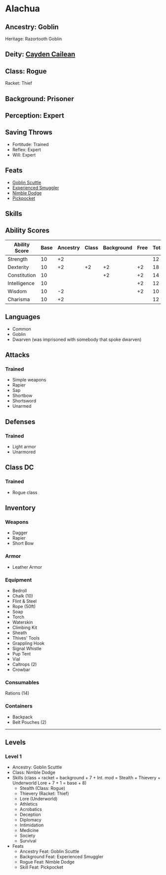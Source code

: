 # Alachua

## Ancestry: Goblin

Heritage: Razortooth Goblin

## Deity: [Cayden Cailean](https://2e.aonprd.com/Deities.aspx?ID=4)

## Class: Rogue

Racket: Thief

## Background: Prisoner

## Perception: Expert

## Saving Throws

- Fortitude: Trained
- Reflex: Expert
- Will: Expert

## Feats

- [Goblin Scuttle](https://2e.aonprd.com/Feats.aspx?ID=41)
- [Experienced Smuggler](https://2e.aonprd.com/Feats.aspx?ID=779)
- [Nimble Dodge](https://2e.aonprd.com/Feats.aspx?ID=550)
- [Pickpocket](https://2e.aonprd.com/Feats.aspx?ID=818)

## Skills

## Ability Scores

| Ability Score | Base | Ancestry | Class | Background | Free | Total |
| ------------- | ---- | -------- | ----- | ---------- | ---- | ----- |
| Strength      | 10   | +2       |       |            |      | 12    |
| Dexterity     | 10   | +2       | +2    | +2         | +2   | 18    |
| Constitution  | 10   |          |       | +2         | +2   | 14    |
| Intelligence  | 10   |          |       |            | +2   | 12    |
| Wisdom        | 10   | -2       |       |            | +2   | 10    |
| Charisma      | 10   | +2       |       |            |      | 12    |

## Languages

- Common
- Goblin
- Dwarven (was imprisoned with somebody that spoke dwarven)

## Attacks

### Trained

- Simple weapons
- Rapier
- Sap
- Shortbow
- Shortsword
- Unarmed

## Defenses

### Trained

- Light armor
- Unarmored

## Class DC

### Trained 

- Rogue class

## Inventory

### Weapons

- Dagger
- Rapier
- Short Bow

### Armor

- Leather Armor

### Equipment

- Bedroll
- Chalk (10)
- Flint & Steel
- Rope (50ft)
- Soap
- Torch
- Waterskin
- Climbing Kit
- Sheath
- Thives' Tools
- Grappling Hook
- Signal Whistle
- Pup Tent
- Vial
- Caltrops (2)
- Crowbar

### Consumables

Rations (14)

### Containers

- Backpack
- Belt Pouches (2)

---

## Levels

### Level 1

- Ancestry: Goblin Scuttle
- Class: Nimble Dodge
- Skills (class + racket + background + 7 + Int. mod = Stealth + Thievery + Underworld Lore + 7 + 1 = base + 8) 
   - Stealth (Class: Rogue)
   - Thievery (Racket: Thief)
   - Lore (Underworld)
   - Athletics
   - Acrobatics
   - Deception
   - Diplomacy
   - Intimidation
   - Medicine
   - Society
   - Survival
- Feats
   - Ancestry Feat: Goblin Scuttle
   - Background Feat: Experienced Smuggler
   - Rogue Feat: Nimble Dodge
   - Skill Feat: Pickpocket
